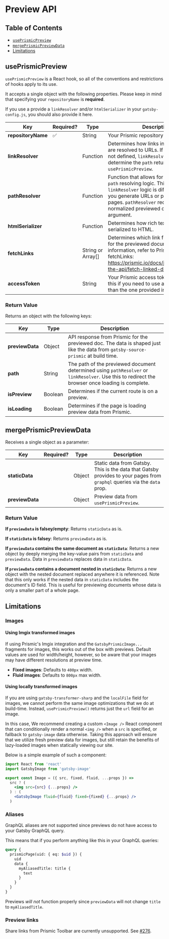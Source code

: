 # Preview API

## Table of Contents

- [`usePrismicPreview`](#usePrismicPreview)
- [`mergePrismicPreviewData`](#usePrismicPreview)
- [Limitations](#limitations)

## usePrismicPreview

`usePrismicPreview` is a React hook, so all of the conventions and restrictions
of hooks apply to its use.

It accepts a single object with the following properties. Please keep in mind
that specifying your `repositoryName` is **required**.

If you use a provide a `linkResolver` and/or `htmlSerializer` in your
`gatsby-config.js`, you should also provide it here.

| Key                | Required? | Type              | Description                                                                                                                                                                                                                                            |
| ------------------ | --------- | ----------------- | ------------------------------------------------------------------------------------------------------------------------------------------------------------------------------------------------------------------------------------------------------ |
| **repositoryName** | ✅        | String            | Your Prismic repository name.                                                                                                                                                                                                                          |
| **linkResolver**   |           | Function          | Determines how links in your preview are resolved to URLs. If `pathResolver` is not defined, `linkResolver` is used to determine the `path` returned by `usePrismicPreview`.                                                                           |
| **pathResolver**   |           | Function          | Function that allows for custom preview `path` resolving logic. This is useful if your `linkResolver` logic is different than how you generate URLs or paths for your pages. `pathResolver` receives the normalized previewed document as an argument. |
| **htmlSerializer** |           | Function          | Determines how rich text fields are serialized to HTML.                                                                                                                                                                                                |
| **fetchLinks**     |           | String or Array[] | Determines which link fields are fetched for the previewed document. For more information, refer to Prismic's docs on fetchLinks: https://prismic.io/docs/javascript/query-the-api/fetch-linked-document-fields                                        |
| **accessToken**    |           | String            | Your Prismic access token. Only provide this if you need to use a different token than the one provided in `gatsby-config`.                                                                                                                            |

### Return Value

Returns an object with the following keys:

| Key             | Type    | Description                                                                                                                                      |
| --------------- | ------- | ------------------------------------------------------------------------------------------------------------------------------------------------ |
| **previewData** | Object  | API response from Prismic for the previewed doc. The data is shaped just like the data from `gatsby-source-prismic` at build time.               |
| **path**        | String  | The path of the previewed document determined using `pathResolver` or `linkResolver`. Use this to redirect the browser once loading is complete. |
| **isPreview**   | Boolean | Determines if the current route is on a preview.                                                                                                 |
| **isLoading**   | Boolean | Determines if the page is loading preview data from Prismic.                                                                                     |

## mergePrismicPreviewData

Receives a single object as a parameter:

| Key             | Required? | Type   | Description                                                                                                              |
| --------------- | --------- | ------ | ------------------------------------------------------------------------------------------------------------------------ |
| **staticData**  |           | Object | Static data from Gatsby. This is the data that Gatsby provides to your pages from `graphql` queries via the `data` prop. |
| **previewData** |           | Object | Preview data from `usePrismicPreview`.                                                                                   |

### Return Value

**If `previewData` is falsey/empty**: Returns `staticData` as is.

**If `staticData` is falsey**: Returns `previewData` as is.

**If `previewData` contains the same document as `staticData`**: Returns a new
object by deeply merging the key-value pairs from `staticData` and
`previewData`. Data in `previewData` replaces data in `staticData`.

**If `previewData` contains a document nested in `staticData`**: Returns a new
object with the nested document replaced anywhere it is referenced. Note that
this only works if the nested data in `staticData` includes the document's ID
field. This is useful for previewing documents whose data is only a smaller part
of a whole page.

## Limitations

### Images

#### Using Imgix transformed images

If using Prismic's Imgix integration and the `GatsbyPrismicImage...` fragments
for images, this works out of the box with previews. Default values are used for
width/height, however, so be aware that your images may have different
resolutions at preview time.

- **Fixed images**: Defaults to `400px` width.
- **Fluid images**: Defaults to `800px` max width.

#### Using locally transformed images

If you are using `gatsby-transformer-sharp` and the `localFile` field for
images, we cannot perform the same image optimizations that we do at build-time.
Instead, `usePrismicPreview()` returns just the `url` field for an image.

In this case, We recommend creating a custom `<Image />` React component that
can conditionally render a normal `<img />` when a `src` is specified, or
fallback to `gatsby-image` data otherwise. Taking this approach will ensure that
we utilize fresh preview data for images, but still retain the benefits of
lazy-loaded images when statically viewing our site.

Below is a simple example of such a component:

```jsx
import React from 'react'
import GatsbyImage from 'gatsby-image'

export const Image = ({ src, fixed, fluid, ...props }) =>
  src ? (
    <img src={src} {...props} />
  ) : (
    <GatsbyImage fluid={fluid} fixed={fixed} {...props} />
  )
```

### Aliases

GraphQL aliases are not supported since previews do not have access to your
Gatsby GraphQL query.

This means that if you perform anything like this in your GraphQL queries:

```graphql
query {
  prismicPage(uid: { eq: $uid }) {
    uid
    data {
      myAliasedTitle: title {
        text
      }
    }
  }
}
```

Previews _will not_ function properly since `previewData` will not change
`title` to `myAliasedTitle`.

### Preview links

Share links from Prismic Toolbar are currently unsupported. See [#276](https://github.com/angeloashmore/gatsby-source-prismic/issues/276).
